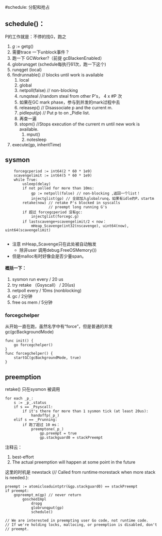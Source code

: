 

#schedule: 分配和抢占

## schedule()：

P的工作就是：不停的找G，跑之


1. _g_ := getg()
2. 需要trace 一下unblock事件？
3. 跑一下 GCWorker?（前提 gcBlackenEnabled）
4.  globrunqget (schedule每执行61次，跑一下这个)
5. runqget (local)
6. findrunnable() // blocks until work is available
	1. local
	2. global
	3. netpoll(false) // non-blocking
	4. runqsteal //random steal from other P's， 4 x \#P 次
	5. 如果在GC mark phase，参与到并发的mark过程中去
	6. releasep() //  Disassociate p and the current m.
	7. pidleput(_p_) // Put p to on _Pidle list.
	8. 再查一遍
	9. stopm() //Stops execution of the current m until new work is available.
		1. mput()
		2. notesleep
7. execute(gp, inheritTime)


## sysmon

```
	forcegcperiod := int64(2 * 60 * 1e9)
	scavengelimit := int64(5 * 60 * 1e9)
	while True:
		usleep(delay)
		if not polled for more than 10ms:
			gp := netpoll(false) // non-blocking ,返回一个list！
			injectglist(gp) // 全部加入globalrunq，如果有idle的P，startm
		retake(now) // retake P's blocked in syscalls 
		 			// preempt long running G's
		if 超过 forcegcperiod 没有gc:
			injectglist(forcegc.g)
		if lastscavenge+scavengelimit/2 < now：
			mHeap_Scavenge(int32(nscavenge), uint64(now), uint64(scavengelimit)
			
```



* 注意 mHeap_Scavenge只在此处被自动触发
	* 除非user 调用debug.FreeOSMemory())
* 但是malloc有时好像会是否少量span。


#### 概括一下：


1. sysmon run every / 20 us
2. try retake （Gsyscall） / 20(us)
1. netpoll every / 10ms (nonblocking)
2. gc / 2分钟
1. free os mem / 5分钟


### forcegchelper 

从开始一直在跑，虽然名字中有“force”，但是普通的并发 gc(gcBackgroundMode)

```
func init() {
	go forcegchelper()
}
func forcegchelper() {
	startGC(gcBackgroundMode, true)
}
```

##  preemption

retake() 只在sysmon 被调用

```
for each _p_:
	s := _p_.status
	if s == _Psyscall:
		if it's there for more than 1 sysmon tick (at least 20us):
	 		handoffp(_p_)
	elif s == _Prunning:
		if 跑了超过 10 ms：
			preemptone(_p_)
				gp.preempt = true
				gp.stackguard0 = stackPreempt

```
注释云：

1. best-effort
2. The actual preemption will happen at some point in the future

这里的时机是 newstack (// Called from runtime·morestack when more stack is needed.):

```
preempt := atomicloaduintptr(&gp.stackguard0) == stackPreempt
if preempt:
	gopreempt_m(gp) // never return
		goschedImpl
			dropg
			globrunqput(gp)
			schedule()
```

	// We are interested in preempting user Go code, not runtime code.
	// If we're holding locks, mallocing, or preemption is disabled, don't
	// preempt.


